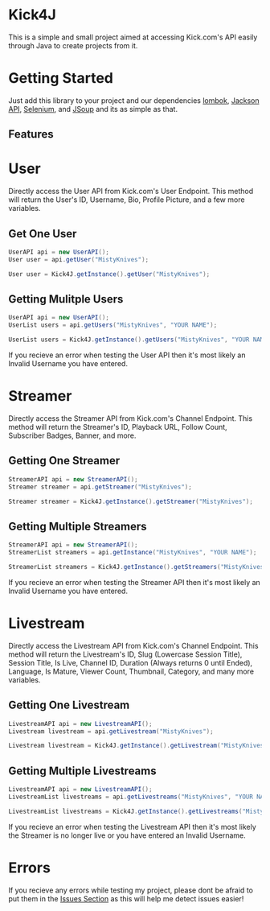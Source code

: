 # Kick4J
This is a simple and small project aimed at accessing Kick.com's API easily through Java to create projects from it.

# Getting Started
Just add this library to your project and our dependencies [lombok](https://projectlombok.org/), [Jackson API](https://github.com/FasterXML/jackson), [Selenium](https://www.selenium.dev/), and [JSoup](https://jsoup.org/) and its as simple as that.

## Features

# User
Directly access the User API from Kick.com's User Endpoint.
This method will return the User's ID, Username, Bio, Profile Picture, and a few more variables. 

## Get One User
```java
UserAPI api = new UserAPI();
User user = api.getUser("MistyKnives");
```

```java
User user = Kick4J.getInstance().getUser("MistyKnives");
```

## Getting Mulitple Users
```java
UserAPI api = new UserAPI();
UserList users = api.getUsers("MistyKnives", "YOUR NAME");
```

```java
UserList users = Kick4J.getInstance().getUsers("MistyKnives", "YOUR NAME");
```

If you recieve an error when testing the User API then it's most likely an Invalid Username you have entered.

# Streamer
Directly access the Streamer API from Kick.com's Channel Endpoint.
This method will return the Streamer's ID, Playback URL, Follow Count, Subscriber Badges, Banner, and more.

## Getting One Streamer
```java
StreamerAPI api = new StreamerAPI();
Streamer streamer = api.getStreamer("MistyKnives");
```

```java
Streamer streamer = Kick4J.getInstance().getStreamer("MistyKnives");
```

## Getting Multiple Streamers
```java
StreamerAPI api = new StreamerAPI();
StreamerList streamers = api.getInstance("MistyKnives", "YOUR NAME");
```

```java
StreamerList streamers = Kick4J.getInstance().getStreamers("MistyKnives", "YOUR NAME");
```

If you recieve an error when testing the Streamer API then it's most likely an Invalid Username you have entered.

# Livestream
Directly access the Livestream API from Kick.com's Channel Endpoint.
This method will return the Livestream's ID, Slug (Lowercase Session Title), Session Title, Is Live, Channel ID, Duration (Always returns 0 until Ended), Language, Is Mature, Viewer Count, Thumbnail, Category, and many more variables.

## Getting One Livestream
```java
LivestreamAPI api = new LivestreamAPI();
Livestream livestream = api.getLivestream("MistyKnives");
```

```java
Livestream livestream = Kick4J.getInstance().getLivestream("MistyKnives");
```

## Getting Multiple Livestreams
```java
LivestreamAPI api = new LivestreamAPI();
LivestreamList livestreams = api.getLivestreams("MistyKnives", "YOUR NAME");
```

```java
LivestreamList livestreams = Kick4J.getInstance().getLivestreams("MistyKnives", "YOUR NAME");
```

If you recieve an error when testing the Livestream API then it's most likely the Streamer is no longer live or you have entered an Invalid Username.

# Errors
If you recieve any errors while testing my project, please dont be afraid to put them in the [Issues Section](https://github.com/MistyKnives/Kick4J/issues) as this will help me detect issues easier!
